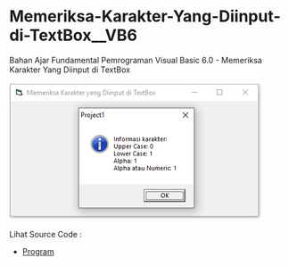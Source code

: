# Memeriksa-Karakter-Yang-Diinput-di-TextBox__VB6
Bahan Ajar Fundamental Pemrograman Visual Basic 6.0 - Memeriksa Karakter Yang Diinput di TextBox<br><br>
<img src="https://github.com/RizkyKhapidsyah/Memeriksa-Karakter-Yang-Diinput-di-TextBox__VB6/blob/main/result/001.PNG"><br><br>
Lihat Source Code : <br>
- <a href="https://github.com/RizkyKhapidsyah/Memeriksa-Karakter-Yang-Diinput-di-TextBox__VB6/blob/main/Form1.frm">Program</a>
